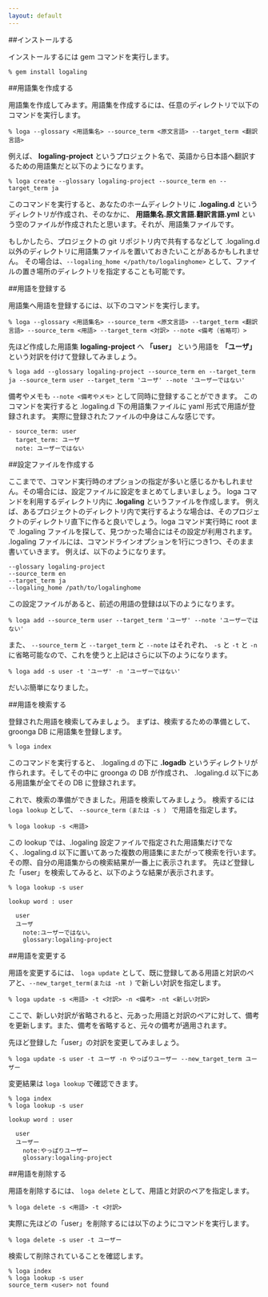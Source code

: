 ```yaml
---
layout: default
---
```


##インストールする

インストールするには gem コマンドを実行します。

    % gem install logaling


##用語集を作成する

用語集を作成してみます。用語集を作成するには、任意のディレクトリで以下のコマンドを実行します。

    % loga --glossary <用語集名> --source_term <原文言語> --target_term <翻訳言語>

例えば、 **logaling-project** というプロジェクト名で、英語から日本語へ翻訳するための用語集だと以下のようになります。

    % loga create --glossary logaling-project --source_term en --target_term ja

このコマンドを実行すると、あなたのホームディレクトリに **.logaling.d** というディレクトリが作成され、そのなかに、 **用語集名.原文言語.翻訳言語.yml** という空のファイルが作成されたと思います。それが、用語集ファイルです。

もしかしたら、プロジェクトの git リポジトリ内で共有するなどして .logaling.d 以外のディレクトリに用語集ファイルを置いておきたいことがあるかもしれません。
その場合は、`--logaling_home </path/to/logalinghome>` として、ファイルの置き場所のディレクトリを指定することも可能です。


##用語を登録する

用語集へ用語を登録するには、以下のコマンドを実行します。

    % loga --glossary <用語集名> --source_term <原文言語> --target_term <翻訳言語> --source_term <用語> --target_term <対訳> --note <備考（省略可）>

先ほど作成した用語集 **logaling-project** へ **「user」** という用語を **「ユーザ」** という対訳を付けて登録してみましょう。

    % loga add --glossary logaling-project --source_term en --target_term ja --source_term user --target_term 'ユーザ' --note 'ユーザーではない'

備考やメモも `--note <備考やメモ>` として同時に登録することができます。
このコマンドを実行すると .logaling.d 下の用語集ファイルに yaml 形式で用語が登録されます。
実際に登録されたファイルの中身はこんな感じです。

    - source_term: user
      target_term: ユーザ
      note: ユーザーではない



##設定ファイルを作成する

ここまでで、コマンド実行時のオプションの指定が多いと感じるかもしれません。その場合には、設定ファイルに設定をまとめてしまいましょう。
loga コマンドを利用するディレクトリ内に **.logaling** というファイルを作成します。
例えば、あるプロジェクトのディレクトリ内で実行するような場合は、そのプロジェクトのディレクトリ直下に作ると良いでしょう。loga コマンド実行時に root まで .logaling ファイルを探して、見つかった場合にはその設定が利用されます。
.logaling ファイルには、コマンドラインオプションを1行につき1つ、そのまま書いていきます。
例えば、以下のようになります。

    --glossary logaling-project
    --source_term en
    --target_term ja
    --logaling_home /path/to/logalinghome

この設定ファイルがあると、前述の用語の登録は以下のようになります。

    % loga add --source_term user --target_term 'ユーザ' --note 'ユーザーではない'

また、 `--source_term` と `--target_term` と `--note` はそれぞれ、 `-s` と `-t` と `-n` に省略可能なので、これを使うと上記はさらに以下のようになります。

    % loga add -s user -t 'ユーザ' -n 'ユーザーではない'

だいぶ簡単になりました。


##用語を検索する

登録された用語を検索してみましょう。
まずは、検索するための準備として、groonga DB に用語集を登録します。

    % loga index

このコマンドを実行すると、 .logaling.d の下に **.logadb** というディレクトリが作られます。そしてその中に groonga の DB が作成され、 .logaling.d 以下にある用語集が全てその DB に登録されます。

これで、検索の準備ができました。用語を検索してみましょう。
検索するには `loga lookup` として、 `--source_term（または -s ）` で用語を指定します。

    % loga lookup -s <用語>

この lookup では、.logaling 設定ファイルで指定された用語集だけでなく、.logaling.d 以下に置いてあった複数の用語集にまたがって検索を行います。その際、自分の用語集からの検索結果が一番上に表示されます。
先ほど登録した「user」を検索してみると、以下のような結果が表示されます。

    % loga lookup -s user
    
    lookup word : user
    
      user
      ユーザ
        note:ユーザーではない。
        glossary:logaling-project


##用語を変更する

用語を変更するには、 `loga update` として、既に登録してある用語と対訳のペアと、`--new_target_term(または -nt )` で新しい対訳を指定します。

    % loga update -s <用語> -t <対訳> -n <備考> -nt <新しい対訳>

ここで、新しい対訳が省略されると、元あった用語と対訳のペアに対して、備考を更新します。また、備考を省略すると、元々の備考が適用されます。

先ほど登録した「user」の対訳を変更してみましょう。

    % loga update -s user -t ユーザ -n やっぱりユーザー --new_target_term ユーザー 

変更結果は `loga lookup` で確認できます。

    % loga index
    % loga lookup -s user
    
    lookup word : user
    
      user
      ユーザー
        note:やっぱりユーザー
        glossary:logaling-project


##用語を削除する

用語を削除するには、 `loga delete` として、用語と対訳のペアを指定します。

    % loga delete -s <用語> -t <対訳>

実際に先ほどの「user」を削除するには以下のようにコマンドを実行します。

    % loga delete -s user -t ユーザー

検索して削除されていることを確認します。

    % loga index
    % loga lookup -s user
    source_term <user> not found


